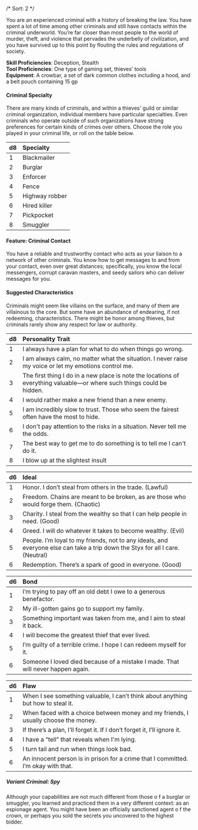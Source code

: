 /* 
Sort: 2 
*/

You are an experienced criminal with a history of breaking the law. You have spent a lot of time among other criminals and still have contacts within the criminal underworld. You’re far closer than most people to the world of murder, theft, and violence that pervades the underbelly of civilization, and you have survived up to this point by flouting the rules and regulations of society.

**Skill Proficiencies**: Deception, Stealth  
**Tool Proficiencies**: One type of gaming set, thieves’ tools  
**Equipment**: A crowbar, a set of dark common clothes including a hood, and a belt pouch containing 15 gp

#### Criminal Specialty

There are many kinds of criminals, and within a thieves’ guild or similar criminal organization, individual members have particular specialties. Even criminals who operate outside of such organizations have strong preferences for certain kinds of crimes over others. Choose the role you played in your criminal life, or roll on the table below.

| **d8** | **Specialty**  |
|:-------|:---------------|
| 1      | Blackmailer    |
| 2      | Burglar        |
| 3      | Enforcer       |
| 4      | Fence          |
| 5      | Highway robber |
| 6      | Hired killer   |
| 7      | Pickpocket     |
| 8      | Smuggler       |

#### Feature: Criminal Contact

You have a reliable and trustworthy contact who acts as your liaison to a network of other criminals. You know how to get messages to and from your contact, even over great distances; specifically, you know the local messengers, corrupt caravan masters, and seedy sailors who can deliver messages for you.

#### Suggested Characteristics

Criminals might seem like villains on the surface, and many of them are villainous to the core. But some have an abundance of endearing, if not redeeming, characteristics. There might be honor among thieves, but criminals rarely show any respect for law or authority.

| **d8** | **Personality Trait**                                                                                                  |
|:-------|:-----------------------------------------------------------------------------------------------------------------------|
| 1      | I always have a plan for what to do when things go wrong.                                                              |
| 2      | I am always calm, no matter what the situation. I never raise my voice or let my emotions control me.                  |
| 3      | The first thing I do in a new place is note the locations of everything valuable—or where such things could be hidden. |
| 4      | I would rather make a new friend than a new enemy.                                                                     |
| 5      | I am incredibly slow to trust. Those who seem the fairest often have the most to hide.                                 |
| 6      | I don't pay attention to the risks in a situation. Never tell me the odds.                                             |
| 7      | The best way to get me to do something is to tell me I can't do it.                                                    |
| 8      | I blow up at the slightest insult                                                                                      |

| **d6** | **Ideal**                                                                                                                     |
|:-------|:------------------------------------------------------------------------------------------------------------------------------|
| 1      | Honor. I don’t steal from others in the trade. (Lawful)                                                                       |
| 2      | Freedom. Chains are meant to be broken, as are those who would forge them. (Chaotic)                                          |
| 3      | Charity. I steal from the wealthy so that I can help people in need. (Good)                                                   |
| 4      | Greed. I will do whatever it takes to become wealthy. (Evil)                                                                  |
| 5      | People. I’m loyal to my friends, not to any ideals, and everyone else can take a trip down the Styx for all I care. (Neutral) |
| 6      | Redemption. There’s a spark of good in everyone. (Good)                                                                       |

| **d6** | **Bond**                                                                        |
|:-------|:--------------------------------------------------------------------------------|
| 1      | I’m trying to pay off an old debt I owe to a generous benefactor.               |
| 2      | My ill-gotten gains go to support my family.                                    |
| 3      | Something important was taken from me, and I aim to steal it back.              |
| 4      | I will become the greatest thief that ever lived.                               |
| 5      | I’m guilty of a terrible crime. I hope I can redeem myself for it.              |
| 6      | Someone I loved died because of a mistake I made. That will never happen again. |

| **d6** | **Flaw**                                                                           |
|:-------|:-----------------------------------------------------------------------------------|
| 1      | When I see something valuable, I can’t think about anything but how to steal it.   |
| 2      | When faced with a choice between money and my friends, I usually choose the money. |
| 3      | If there’s a plan, I’ll forget it. If I don’t forget it, I’ll ignore it.           |
| 4      | I have a “tell” that reveals when I'm lying.                                       |
| 5      | I turn tail and run when things look bad.                                          |
| 6      | An innocent person is in prison for a crime that I committed. I’m okay with that.  |

##### Variant Criminal: Spy

Although your capabilities are not much different from those o f a burglar or smuggler, you learned and practiced them in a very different context: as an espionage agent. You might have been an officially sanctioned agent o f the crown, or perhaps you sold the secrets you uncovered to the highest bidder.
